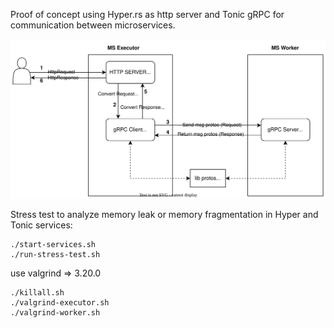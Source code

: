 Proof of concept using Hyper.rs as http server and Tonic gRPC for communication between microservices.

![alt request flow](request-flow.drawio.svg?raw=true "request flow")


Stress test to analyze memory leak or memory fragmentation in Hyper and Tonic services:

```
./start-services.sh
./run-stress-test.sh
```

use valgrind => 3.20.0
```
./killall.sh
./valgrind-executor.sh
./valgrind-worker.sh

```
